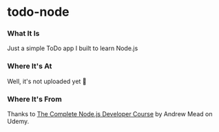 # todo-node

### What It Is

Just a simple ToDo app I built to learn Node.js

### Where It's At

Well, it's not uploaded yet 🙍

### Where It's From

Thanks to [The Complete Node.js Developer Course](https://www.udemy.com/the-complete-nodejs-developer-course-2/) by Andrew Mead on Udemy.
